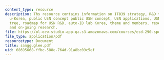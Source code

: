 ```yaml
---
content_type: resource
description: Ths resource contains information on IT839 strategy, R&D thrust towards
  u-Korea, public USN concept public USN concept, USN applications, USN technology
  tree, roadmap for USN R&D, auto-ID lab Korea, theme and members, research focus
  and on-going research.
file: https://ol-ocw-studio-app-qa.s3.amazonaws.com/courses/esd-290-special-topics-in-supply-chain-management-spring-2005/68695668ffbc588e764d91a8bc09c5ef_sangguglee.pdf
file_type: application/pdf
resourcetype: Document
title: sangguglee.pdf
uid: 68695668-ffbc-588e-764d-91a8bc09c5ef
---
```

